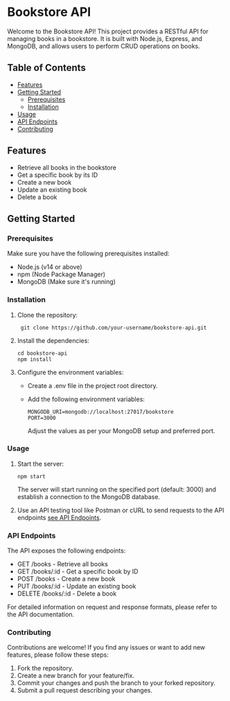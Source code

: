 # Bookstore API

Welcome to the Bookstore API! This project provides a RESTful API for managing books in a bookstore. It is built with Node.js, Express, and MongoDB, and allows users to perform CRUD operations on books.

## Table of Contents

- [Features](#features)
- [Getting Started](#getting-started)
  - [Prerequisites](#prerequisites)
  - [Installation](#installation)
- [Usage](#usage)
- [API Endpoints](#api-endpoints)
- [Contributing](#contributing)

## Features

- Retrieve all books in the bookstore
- Get a specific book by its ID
- Create a new book
- Update an existing book
- Delete a book

## Getting Started

### Prerequisites

Make sure you have the following prerequisites installed:

- Node.js (v14 or above)
- npm (Node Package Manager)
- MongoDB (Make sure it's running)

### Installation

1. Clone the repository:

   ```
    git clone https://github.com/your-username/bookstore-api.git
    ```

2. Install the dependencies:

    ```
    cd bookstore-api
    npm install
    ```

3.  Configure the environment variables:

      - Create a .env file in the project root directory.
      - Add the following environment variables:
  
          ```
          MONGODB_URI=mongodb://localhost:27017/bookstore
          PORT=3000
          ```
          
        Adjust the values as per your MongoDB setup and preferred port.

### Usage

1.  Start the server:

      ```
      npm start
      ```

      The server will start running on the specified port (default: 3000) and establish a connection to the MongoDB database.
      
1.  Use an API testing tool like Postman or cURL to send requests to the API endpoints [see API Endpoints](https://github.com/harshiiiit/Book-Store/blob/main/docs/API.md).
    
### API Endpoints

The API exposes the following endpoints:

- GET /books - Retrieve all books
- GET /books/:id - Get a specific book by ID
- POST /books - Create a new book
- PUT /books/:id - Update an existing book
- DELETE /books/:id - Delete a book

For detailed information on request and response formats, please refer to the API documentation.

### Contributing

Contributions are welcome! If you find any issues or want to add new features, please follow these steps:

1.  Fork the repository.
2.  Create a new branch for your feature/fix.
3.  Commit your changes and push the branch to your forked repository.
4.  Submit a pull request describing your changes.

